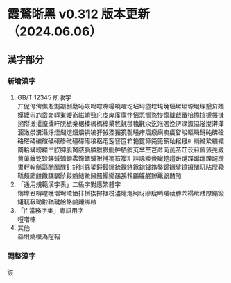 # 霞鶩晰黑 v0.312 版本更新（2024.06.06）
## 漢字部分
### 新增漢字
1. GB/T 12345 所收字  
  丌伲侉俜僬凇劁劌劐勱吣咴唣唿嗍嘬嘵嚯圪坫坶垡埝埯堍堖塄塥塬墁墚墼夼媸嫫嬷尜尥岙峁崞崬崾嵛嵫嵴巰庀庋庳廑廪忭怊恧慪憝憷懔戤戧戬掊掭揎搋搌搛搠搿撖攉攛攮旰朊栀桊椐楱榍榪槔橥毪毹氆氌氍氽汔沲洇浼淠渌溆溻滏漤漭潷潿澉澩瀵灄烀焐煳煺熘爝犋犏犴狨狴猸獍甏疃痄痦瘊瘌瘐癀眢睃瞘瞵砑砘砩砼硌硭碡碥碹磉磙磣礅礓礞礤稂稆窀窆窨笸筘筢筻箅箢篼籪籼糇糨糹緔緶縶繢繯罱耠耩耮耱肀肷胂胍胬胲腡膦膪臌舭舯舾艄芄芈芏芑苊苘苠苤茳莰葤蒈蒎蔸蕆蕒蕖蘺虼蚧蛘蜮蝻螄蟊蟓蟮蠛裉褳襇襝襻訁詿諑賧賫贜趑趲趼踺蹀蹁躐躒躚躦軎軤輇鄶酃酏醑醭釒釺鈄銱鋈鋝鋟鋣鋶錁錈鍁鍃鎪鎸鏊鐋鐝鐾鑔鑹閿阢阽陧鞔鞽頦颮餷饊騍驏骱鬏魈鮚鮝鯴鰠鰨鰳鴯鴰鵓鶥鸌鹺黲鼉鼢齄𨻶
2. 「通用規範漢字表」二級字對應繁體字  
  㥮㸆厾嘚嘡嚄壋壪嵖恓拤捯揳撏擓棁濜熜熰牁玡瘮瘲睄瞜祾膞茓褟跐踒蹽鏰鏺鐯靰靸靿鞡鞧鞬餄餎鵮齉𠳐𥻗
3. 「jf 當務字集」粵語用字  
  哣唶唻
4. 其他  
  叄垻媯檁溈隉鞀
### 調整漢字
詼
